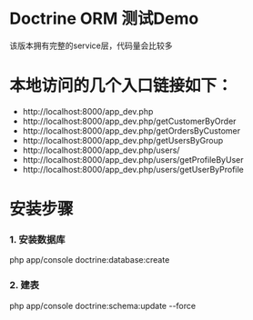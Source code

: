 # Doctrine ORM 测试Demo
该版本拥有完整的service层，代码量会比较多

# 本地访问的几个入口链接如下：
- http://localhost:8000/app_dev.php
- http://localhost:8000/app_dev.php/getCustomerByOrder
- http://localhost:8000/app_dev.php/getOrdersByCustomer
- http://localhost:8000/app_dev.php/getUsersByGroup
- http://localhost:8000/app_dev.php/users/
- http://localhost:8000/app_dev.php/users/getProfileByUser
- http://localhost:8000/app_dev.php/users/getUserByProfile

# 安装步骤
### 1. 安装数据库
php app/console doctrine:database:create

### 2. 建表
php app/console doctrine:schema:update --force
